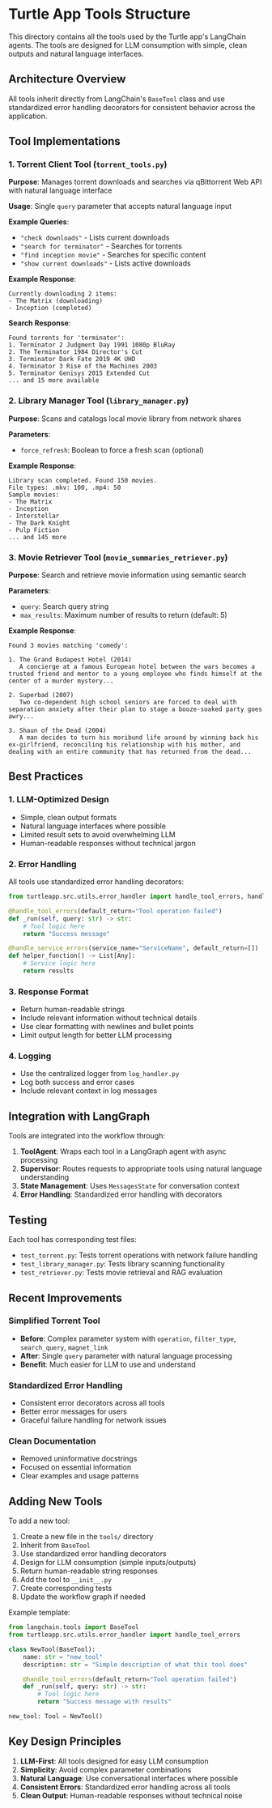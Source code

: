 # Turtle App Tools Structure

This directory contains all the tools used by the Turtle app's LangChain agents. The tools are designed for LLM consumption with simple, clean outputs and natural language interfaces.

## Architecture Overview

All tools inherit directly from LangChain's `BaseTool` class and use standardized error handling decorators for consistent behavior across the application.

## Tool Implementations

### 1. Torrent Client Tool (`torrent_tools.py`)

**Purpose**: Manages torrent downloads and searches via qBittorrent Web API with natural language interface

**Usage**: Single `query` parameter that accepts natural language input

**Example Queries**:
- `"check downloads"` - Lists current downloads
- `"search for terminator"` - Searches for torrents
- `"find inception movie"` - Searches for specific content
- `"show current downloads"` - Lists active downloads

**Example Response**:
```
Currently downloading 2 items:
- The Matrix (downloading)
- Inception (completed)
```

**Search Response**:
```
Found torrents for 'terminator':
1. Terminator 2 Judgment Day 1991 1080p BluRay
2. The Terminator 1984 Director's Cut
3. Terminator Dark Fate 2019 4K UHD
4. Terminator 3 Rise of the Machines 2003
5. Terminator Genisys 2015 Extended Cut
... and 15 more available
```

### 2. Library Manager Tool (`library_manager.py`)

**Purpose**: Scans and catalogs local movie library from network shares

**Parameters**:
- `force_refresh`: Boolean to force a fresh scan (optional)

**Example Response**:
```
Library scan completed. Found 150 movies.
File types: .mkv: 100, .mp4: 50
Sample movies:
- The Matrix
- Inception
- Interstellar
- The Dark Knight
- Pulp Fiction
... and 145 more
```

### 3. Movie Retriever Tool (`movie_summaries_retriever.py`)

**Purpose**: Search and retrieve movie information using semantic search

**Parameters**:
- `query`: Search query string
- `max_results`: Maximum number of results to return (default: 5)

**Example Response**:
```
Found 3 movies matching 'comedy':

1. The Grand Budapest Hotel (2014)
   A concierge at a famous European hotel between the wars becomes a trusted friend and mentor to a young employee who finds himself at the center of a murder mystery...

2. Superbad (2007)
   Two co-dependent high school seniors are forced to deal with separation anxiety after their plan to stage a booze-soaked party goes awry...

3. Shaun of the Dead (2004)
   A man decides to turn his moribund life around by winning back his ex-girlfriend, reconciling his relationship with his mother, and dealing with an entire community that has returned from the dead...
```

## Best Practices

### 1. LLM-Optimized Design
- Simple, clean output formats
- Natural language interfaces where possible
- Limited result sets to avoid overwhelming LLM
- Human-readable responses without technical jargon

### 2. Error Handling
All tools use standardized error handling decorators:

```python
from turtleapp.src.utils.error_handler import handle_tool_errors, handle_service_errors

@handle_tool_errors(default_return="Tool operation failed")
def _run(self, query: str) -> str:
    # Tool logic here
    return "Success message"

@handle_service_errors(service_name="ServiceName", default_return=[])
def helper_function() -> List[Any]:
    # Service logic here
    return results
```

### 3. Response Format
- Return human-readable strings
- Include relevant information without technical details
- Use clear formatting with newlines and bullet points
- Limit output length for better LLM processing

### 4. Logging
- Use the centralized logger from `log_handler.py`
- Log both success and error cases
- Include relevant context in log messages

## Integration with LangGraph

Tools are integrated into the workflow through:

1. **ToolAgent**: Wraps each tool in a LangGraph agent with async processing
2. **Supervisor**: Routes requests to appropriate tools using natural language understanding
3. **State Management**: Uses `MessagesState` for conversation context
4. **Error Handling**: Standardized error handling with decorators

## Testing

Each tool has corresponding test files:
- `test_torrent.py`: Tests torrent operations with network failure handling
- `test_library_manager.py`: Tests library scanning functionality
- `test_retriever.py`: Tests movie retrieval and RAG evaluation

## Recent Improvements

### Simplified Torrent Tool
- **Before**: Complex parameter system with `operation`, `filter_type`, `search_query`, `magnet_link`
- **After**: Single `query` parameter with natural language processing
- **Benefit**: Much easier for LLM to use and understand

### Standardized Error Handling
- Consistent error decorators across all tools
- Better error messages for users
- Graceful failure handling for network issues

### Clean Documentation
- Removed uninformative docstrings
- Focused on essential information
- Clear examples and usage patterns

## Adding New Tools

To add a new tool:

1. Create a new file in the `tools/` directory
2. Inherit from `BaseTool`
3. Use standardized error handling decorators
4. Design for LLM consumption (simple inputs/outputs)
5. Return human-readable string responses
6. Add the tool to `__init__.py`
7. Create corresponding tests
8. Update the workflow graph if needed

Example template:
```python
from langchain.tools import BaseTool
from turtleapp.src.utils.error_handler import handle_tool_errors

class NewTool(BaseTool):
    name: str = "new_tool"
    description: str = "Simple description of what this tool does"

    @handle_tool_errors(default_return="Tool operation failed")
    def _run(self, query: str) -> str:
        # Tool logic here
        return "Success message with results"

new_tool: Tool = NewTool()
```

## Key Design Principles

1. **LLM-First**: All tools designed for easy LLM consumption
2. **Simplicity**: Avoid complex parameter combinations
3. **Natural Language**: Use conversational interfaces where possible
4. **Consistent Errors**: Standardized error handling across all tools
5. **Clean Output**: Human-readable responses without technical noise